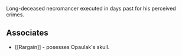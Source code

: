 
Long-deceased necromancer executed in days past for his perceived crimes.

## Associates

- [[Rargain]] - posesses Opaulak's skull.
